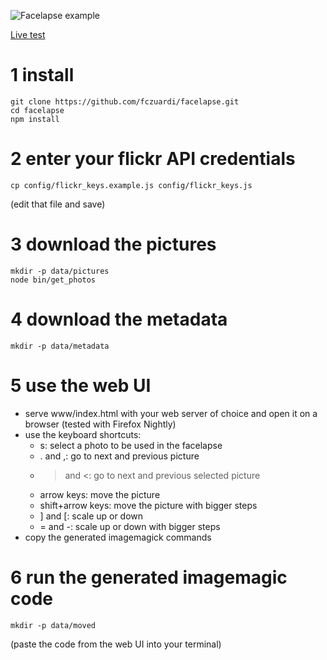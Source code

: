![Facelapse example](http://i.imgur.com/7OjPG19.gif)

[Live test](https://jumpjack.github.io/facelapse/www/index.html)

# 1 install
    git clone https://github.com/fczuardi/facelapse.git
    cd facelapse
    npm install

# 2 enter your flickr API credentials
    cp config/flickr_keys.example.js config/flickr_keys.js
(edit that file and save)

# 3 download the pictures
    mkdir -p data/pictures
    node bin/get_photos

# 4 download the metadata
    mkdir -p data/metadata

# 5 use the web UI
* serve www/index.html with your web server of choice and open it on a browser (tested with Firefox Nightly)
* use the keyboard shortcuts:
  * s: select a photo to be used in the facelapse
  * . and ,: go to next and previous picture
  * > and <: go to next and previous selected picture
  * arrow keys: move the picture
  * shift+arrow keys: move the picture with bigger steps
  * ] and [: scale up or down
  * = and -: scale up or down with bigger steps
* copy the generated imagemagick commands

# 6 run the generated imagemagic code
    mkdir -p data/moved

(paste the code from the web UI into your terminal)
